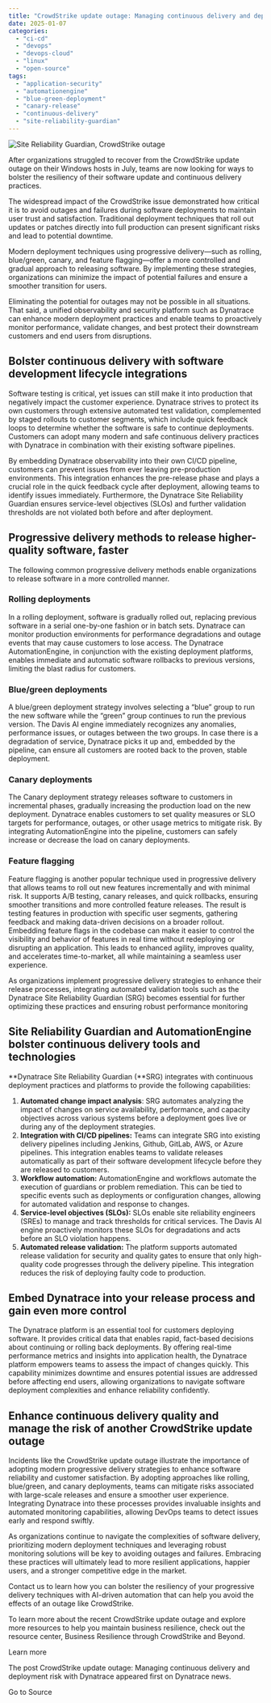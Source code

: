 ```yaml
---
title: "CrowdStrike update outage: Managing continuous delivery and deployment risk with Dynatrace"
date: 2025-01-07
categories: 
  - "ci-cd"
  - "devops"
  - "devops-cloud"
  - "linux"
  - "open-source"
tags: 
  - "application-security"
  - "automationengine"
  - "blue-green-deployment"
  - "canary-release"
  - "continuous-delivery"
  - "site-reliability-guardian"
---
```


![Site Reliability Guardian, CrowdStrike outage](https://dt-cdn.net/wp-content/uploads/2023/05/b94c1fe7-371e-4894-a3b8-8a96f593307f-300x169.png)

After organizations struggled to recover from the CrowdStrike update outage on their Windows hosts in July, teams are now looking for ways to bolster the resiliency of their software update and continuous delivery practices.

The widespread impact of the CrowdStrike issue demonstrated how critical it is to avoid outages and failures during software deployments to maintain user trust and satisfaction. Traditional deployment techniques that roll out updates or patches directly into full production can present significant risks and lead to potential downtime.

Modern deployment techniques using progressive delivery—such as rolling, blue/green, canary, and feature flagging—offer a more controlled and gradual approach to releasing software. By implementing these strategies, organizations can minimize the impact of potential failures and ensure a smoother transition for users.

Eliminating the potential for outages may not be possible in all situations. That said, a unified observability and security platform such as Dynatrace can enhance modern deployment practices and enable teams to proactively monitor performance, validate changes, and best protect their downstream customers and end users from disruptions.

## Bolster continuous delivery with software development lifecycle integrations

Software testing is critical, yet issues can still make it into production that negatively impact the customer experience. Dynatrace strives to protect its own customers through extensive automated test validation, complemented by staged rollouts to customer segments, which include quick feedback loops to determine whether the software is safe to continue deployments. Customers can adopt many modern and safe continuous delivery practices with Dynatrace in combination with their existing software pipelines.

By embedding Dynatrace observability into their own CI/CD pipeline, customers can prevent issues from ever leaving pre-production environments. This integration enhances the pre-release phase and plays a crucial role in the quick feedback cycle after deployment, allowing teams to identify issues immediately. Furthermore, the Dynatrace Site Reliability Guardian ensures service-level objectives (SLOs) and further validation thresholds are not violated both before and after deployment.

## Progressive delivery methods to release higher-quality software, faster

The following common progressive delivery methods enable organizations to release software in a more controlled manner. 

### Rolling deployments

In a rolling deployment, software is gradually rolled out, replacing previous software in a serial one-by-one fashion or in batch sets. Dynatrace can monitor production environments for performance degradations and outage events that may cause customers to lose access. The Dynatrace AutomationEngine, in conjunction with the existing deployment platforms, enables immediate and automatic software rollbacks to previous versions, limiting the blast radius for customers.

### Blue/green deployments

A blue/green deployment strategy involves selecting a “blue” group to run the new software while the “green” group continues to run the previous version. The Davis AI engine immediately recognizes any anomalies, performance issues, or outages between the two groups. In case there is a degradation of service, Dynatrace picks it up and, embedded by the pipeline, can ensure all customers are rooted back to the proven, stable deployment.

### Canary deployments

The Canary deployment strategy releases software to customers in incremental phases, gradually increasing the production load on the new deployment. Dynatrace enables customers to set quality measures or SLO targets for performance, outages, or other usage metrics to mitigate risk. By integrating AutomationEngine into the pipeline, customers can safely increase or decrease the load on canary deployments.

### Feature flagging

Feature flagging is another popular technique used in progressive delivery that allows teams to roll out new features incrementally and with minimal risk. It supports A/B testing, canary releases, and quick rollbacks, ensuring smoother transitions and more controlled feature releases. The result is testing features in production with specific user segments, gathering feedback and making data-driven decisions on a broader rollout. Embedding feature flags in the codebase can make it easier to control the visibility and behavior of features in real time without redeploying or disrupting an application. This leads to enhanced agility, improves quality, and accelerates time-to-market, all while maintaining a seamless user experience.

As organizations implement progressive delivery strategies to enhance their release processes, integrating automated validation tools such as the Dynatrace Site Reliability Guardian (SRG) becomes essential for further optimizing these practices and ensuring robust performance monitoring

## Site Reliability Guardian and AutomationEngine bolster continuous delivery tools and technologies

**Dynatrace Site Reliability Guardian (**SRG) integrates with continuous deployment practices and platforms to provide the following capabilities:

1. **Automated change impact analysis**: SRG automates analyzing the impact of changes on service availability, performance, and capacity objectives across various systems before a deployment goes live or during any of the deployment strategies.
2. **Integration with CI/CD pipelines:** Teams can integrate SRG into existing delivery pipelines including Jenkins, Github, GitLab, AWS, or Azure pipelines. This integration enables teams to validate releases automatically as part of their software development lifecycle before they are released to customers.
3. **Workflow automation:** AutomationEngine and workflows automate the execution of guardians or problem remediation. This can be tied to specific events such as deployments or configuration changes, allowing for automated validation and response to changes.
4. **Service-level objectives (SLOs):** SLOs enable site reliability engineers (SREs) to manage and track thresholds for critical services. The Davis AI engine proactively monitors these SLOs for degradations and acts before an SLO violation happens.
5. **Automated release validation:** The platform supports automated release validation for security and quality gates to ensure that only high-quality code progresses through the delivery pipeline. This integration reduces the risk of deploying faulty code to production.

## Embed Dynatrace into your release process and gain even more control

The Dynatrace platform is an essential tool for customers deploying software. It provides critical data that enables rapid, fact-based decisions about continuing or rolling back deployments. By offering real-time performance metrics and insights into application health, the Dynatrace platform empowers teams to assess the impact of changes quickly. This capability minimizes downtime and ensures potential issues are addressed before affecting end users, allowing organizations to navigate software deployment complexities and enhance reliability confidently.

## Enhance continuous delivery quality and manage the risk of another CrowdStrike update outage

Incidents like the CrowdStrike update outage illustrate the importance of adopting modern progressive delivery strategies to enhance software reliability and customer satisfaction. By adopting approaches like rolling, blue/green, and canary deployments, teams can mitigate risks associated with large-scale releases and ensure a smoother user experience. Integrating Dynatrace into these processes provides invaluable insights and automated monitoring capabilities, allowing DevOps teams to detect issues early and respond swiftly.

As organizations continue to navigate the complexities of software delivery, prioritizing modern deployment techniques and leveraging robust monitoring solutions will be key to avoiding outages and failures. Embracing these practices will ultimately lead to more resilient applications, happier users, and a stronger competitive edge in the market.

Contact us to learn how you can bolster the resiliency of your progressive delivery techniques with AI-driven automation that can help you avoid the effects of an outage like CrowdStrike.

To learn more about the recent CrowdStrike update outage and explore more resources to help you maintain business resilience, check out the resource center, Business Resilience through CrowdStrike and Beyond.

Learn more

The post CrowdStrike update outage: Managing continuous delivery and deployment risk with Dynatrace appeared first on Dynatrace news.

Go to Source
